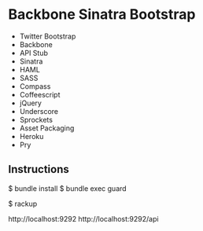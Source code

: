 # Backbone Sinatra Bootstrap

* Twitter Bootstrap
* Backbone
* API Stub
* Sinatra
* HAML
* SASS
* Compass
* Coffeescript
* jQuery
* Underscore
* Sprockets
* Asset Packaging
* Heroku
* Pry

## Instructions

   $ bundle install
   $ bundle exec guard

   $ rackup

   http://localhost:9292
   http://localhost:9292/api

